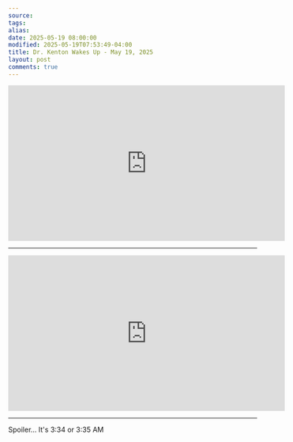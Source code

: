 ```yaml
---
source: 
tags: 
alias: 
date: 2025-05-19 08:00:00
modified: 2025-05-19T07:53:49-04:00
title: Dr. Kenton Wakes Up - May 19, 2025
layout: post
comments: true
---
```


  

<iframe width="560" height="315" src="https://www.youtube.com/embed/cWCYnuwhwjM" title="YouTube video player" frameborder="0" allow="accelerometer; autoplay; clipboard-write; encrypted-media; gyroscope; picture-in-picture; web-share" allowfullscreen></iframe>

---

<iframe width="560" height="315" src="https://www.youtube.com/embed/8A3HZvGN0qs?si=_5sd0KHI2epnx1_y" title="YouTube video player" frameborder="0" allow="accelerometer; autoplay; clipboard-write; encrypted-media; gyroscope; picture-in-picture; web-share" referrerpolicy="strict-origin-when-cross-origin" allowfullscreen></iframe>

---

Spoiler... It's 3:34 or 3:35 AM

